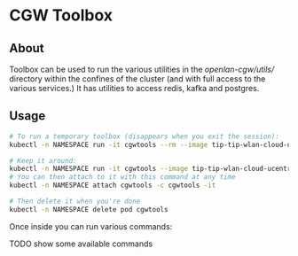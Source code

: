 # CGW Toolbox

## About

Toolbox can be used to run the various utilities in the _openlan-cgw/utils/_ directory within the
confines of the cluster (and with full access to the various services.)
It has utilities to access redis, kafka and postgres.

## Usage

```bash
# To run a temporary toolbox (disappears when you exit the session):
kubectl -n NAMESPACE run -it cgwtools --rm --image tip-tip-wlan-cloud-ucentral.jfrog.io/cgw-toolbox:latest --command -- /bin/bash

# Keep it around:
kubectl -n NAMESPACE run -it cgwtools --image tip-tip-wlan-cloud-ucentral.jfrog.io/cgw-toolbox:latest --command -- /bin/bash
# You can then attach to it with this command at any time
kubectl -n NAMESPACE attach cgwtools -c cgwtools -it

# Then delete it when you're done
kubectl -n NAMESPACE delete pod cgwtools
```

Once inside you can run various commands:

TODO show some available commands
